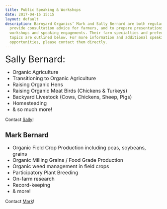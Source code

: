 ```yaml
---
title: Public Speaking & Workshops
date: 2017-04-15 15:15
layout: default
description: Barnyard Organics’ Mark and Sally Bernard are both regularly asked to
  provide consultation advice for farmers, and to prepare presentations for educational
  workshops and speaking engagements. Their farm specialties and preferred speaking
  topics are outlined below. For more information and additional speaking ideas and
  opportunities, please contact them directly.
---
```



<span style="font-size: 2.1em;">Sally Bernard:</span>



* <span style="font-size: 1rem;">Organic Agriculture</span>
* <span style="font-size: 1rem;">Transitioning to Organic Agriculture</span>
* <span style="font-size: 1rem;">Raising Organic Hens</span>
* <span style="font-size: 1rem;">Raising Organic Meat Birds (Chickens &amp; Turkeys)</span>
* <span style="font-size: 1rem;">Backyard Livestock (Cows, Chickens, Sheep, Pigs)</span>
* <span style="font-size: 1rem;">Homesteading</span>
* <span style="font-size: 1rem;">&amp; so much more!</span>

Contact [Sally](sallywb@gmail.com)!



## Mark Bernard



* <span style="font-size: 1rem;">Organic Field Crop Production including peas, soybeans, grains</span>
* <span style="font-size: 1rem;">Organic Milling Grains / Food Grade Production</span>
* <span style="font-size: 1rem;">Organic weed management in field crops</span>
* <span style="font-size: 1rem;">Participatory Plant Breeding</span>
* <span style="font-size: 1rem;">On-farm research</span>
* <span style="font-size: 1rem;">Record-keeping</span>
* <span style="font-size: 1rem;">&amp; more!</span>

Contact [Mark](info@barnyardorganics.com)!

